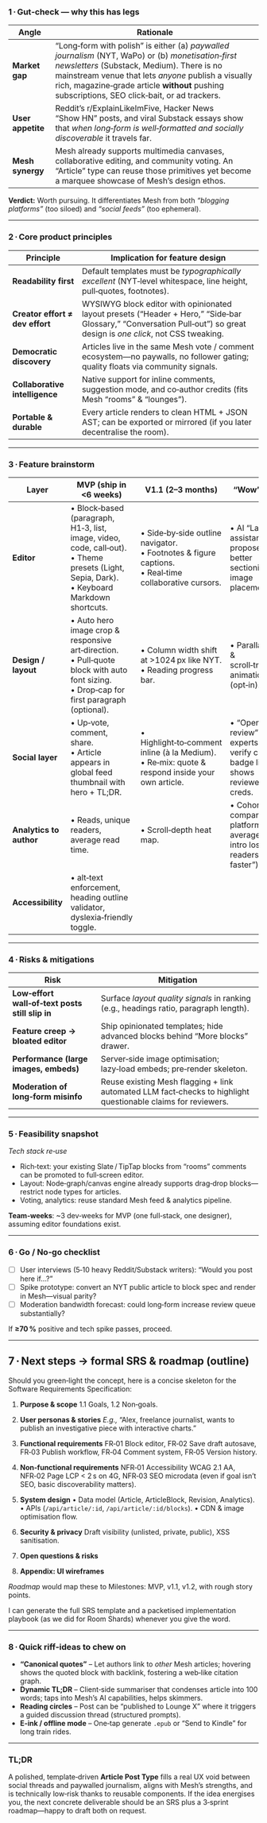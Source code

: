 ### 1 · Gut‑check — why this has legs

| Angle             | Rationale                                                                                                                                                                                                                                                                                               |
| ----------------- | ------------------------------------------------------------------------------------------------------------------------------------------------------------------------------------------------------------------------------------------------------------------------------------------------------- |
| **Market gap**    | “Long‑form with polish” is either (a) *paywalled journalism* (NYT, WaPo) or (b) *monetisation‑first newsletters* (Substack, Medium). There is no mainstream venue that lets *anyone* publish a visually rich, magazine‑grade article **without** pushing subscriptions, SEO click‑bait, or ad trackers. |
| **User appetite** | Reddit’s r/ExplainLikeImFive, Hacker News “Show HN” posts, and viral Substack essays show that *when long‑form is well‑formatted and socially discoverable* it travels far.                                                                                                                             |
| **Mesh synergy**  | Mesh already supports multimedia canvases, collaborative editing, and community voting.  An “Article” type can reuse those primitives yet become a marquee showcase of Mesh’s design ethos.                                                                                                             |

**Verdict:** Worth pursuing.  It differentiates Mesh from both *“blogging platforms”* (too siloed) and *“social feeds”* (too ephemeral).

---

### 2 · Core product principles

| Principle                       | Implication for feature design                                                                                                                                         |
| ------------------------------- | ---------------------------------------------------------------------------------------------------------------------------------------------------------------------- |
| **Readability first**           | Default templates must be *typographically excellent* (NYT‑level whitespace, line height, pull‑quotes, footnotes).                                                     |
| **Creator effort ≠ dev effort** | WYSIWYG block editor with opinionated layout presets (“Header + Hero,” “Side‑bar Glossary,” “Conversation Pull‑out”) so great design is *one click*, not CSS tweaking. |
| **Democratic discovery**        | Articles live in the same Mesh vote / comment ecosystem—no paywalls, no follower gating; quality floats via community signals.                                         |
| **Collaborative intelligence**  | Native support for inline comments, suggestion mode, and co‑author credits (fits Mesh “rooms” & “lounges”).                                                            |
| **Portable & durable**          | Every article renders to clean HTML + JSON AST; can be exported or mirrored (if you later decentralise the room).                                                      |

---

### 3 · Feature brainstorm

| Layer                   | MVP (ship in <6 weeks)                                                                                                                          | V1.1 (2–3 months)                                                                                         | “Wow” ideas                                                                             |
| ----------------------- | ----------------------------------------------------------------------------------------------------------------------------------------------- | --------------------------------------------------------------------------------------------------------- | --------------------------------------------------------------------------------------- |
| **Editor**              | • Block‑based (paragraph, H1‑3, list, image, video, code, call‑out).<br>• Theme presets (Light, Sepia, Dark).<br>• Keyboard Markdown shortcuts. | • Side‑by‑side outline navigator.<br>• Footnotes & figure captions.<br>• Real‑time collaborative cursors. | • AI “Layout assistant” that proposes better sectioning and image placement.            |
| **Design / layout**     | • Auto hero image crop & responsive art‑direction.<br>• Pull‑quote block with auto font sizing.<br>• Drop‑cap for first paragraph (optional).   | • Column width shift at >1024 px like NYT.<br>• Reading progress bar.                                     | • Parallax hero & scroll‑triggered animations (opt‑in).                                 |
| **Social layer**        | • Up‑vote, comment, share.<br>• Article appears in global feed thumbnail with hero + TL;DR.                                                     | • Highlight‑to‑comment inline (à la Medium).<br>• Re‑mix: quote & respond inside your own article.        | • “Open peer review” badge: experts can verify claims; badge list shows reviewer creds. |
| **Analytics to author** | • Reads, unique readers, average read time.                                                                                                     | • Scroll‑depth heat map.                                                                                  | • Cohort comparison vs. platform average (“your intro loses readers 12 % faster”).      |
| **Accessibility**       | • alt‑text enforcement, heading outline validator, dyslexia‑friendly toggle.                                                                    |                                                                                                           |                                                                                         |

---

### 4 · Risks & mitigations

| Risk                                            | Mitigation                                                                                                    |
| ----------------------------------------------- | ------------------------------------------------------------------------------------------------------------- |
| **Low‑effort wall‑of‑text posts still slip in** | Surface *layout quality signals* in ranking (e.g., headings ratio, paragraph length).                         |
| **Feature creep → bloated editor**              | Ship opinionated templates; hide advanced blocks behind “More blocks” drawer.                                 |
| **Performance (large images, embeds)**          | Server‑side image optimisation; lazy‑load embeds; pre‑render skeleton.                                        |
| **Moderation of long‑form misinfo**             | Reuse existing Mesh flagging + link automated LLM fact‑checks to highlight questionable claims for reviewers. |

---

### 5 · Feasibility snapshot

*Tech stack re‑use*

* Rich‑text: your existing Slate / TipTap blocks from “rooms” comments can be promoted to full‑screen editor.
* Layout: Node‑graph/canvas engine already supports drag‑drop blocks—restrict node types for articles.
* Voting, analytics: reuse standard Mesh feed & analytics pipeline.

**Team‑weeks**: \~3 dev‑weeks for MVP (one full‑stack, one designer), assuming editor foundations exist.

---

### 6 · Go / No‑go checklist

* [ ] User interviews (5‑10 heavy Reddit/Substack writers): “Would you post here if…?”
* [ ] Spike prototype: convert an NYT public article to block spec and render in Mesh—visual parity?
* [ ] Moderation bandwidth forecast: could long‑form increase review queue substantially?

If **≥70 %** positive and tech spike passes, proceed.

---

## 7 · Next steps → formal SRS & roadmap (outline)

Should you green‑light the concept, here is a concise skeleton for the Software Requirements Specification:

1. **Purpose & scope**
   1.1 Goals, 1.2 Non‑goals.

2. **User personas & stories**
   *E.g.,* “Alex, freelance journalist, wants to publish an investigative piece with interactive charts.”

3. **Functional requirements**
   FR‑01 Block editor, FR‑02 Save draft autosave, FR‑03 Publish workflow, FR‑04 Comment system, FR‑05 Version history.

4. **Non‑functional requirements**
   NFR‑01 Accessibility WCAG 2.1 AA, NFR‑02 Page LCP < 2 s on 4G, NFR‑03 SEO microdata (even if goal isn’t SEO, basic discoverability matters).

5. **System design**
   • Data model (Article, ArticleBlock, Revision, Analytics).
   • APIs (`/api/article/:id`, `/api/article/:id/blocks`).
   • CDN & image optimisation flow.

6. **Security & privacy**
   Draft visibility (unlisted, private, public), XSS sanitisation.

7. **Open questions & risks**

8. **Appendix: UI wireframes**

*Roadmap* would map these to Milestones: MVP, v1.1, v1.2, with rough story points.

I can generate the full SRS template and a packetised implementation playbook (as we did for Room Shards) whenever you give the word.

---

### 8 · Quick riff‑ideas to chew on

* **“Canonical quotes”** – Let authors link to *other* Mesh articles; hovering shows the quoted block with backlink, fostering a web‑like citation graph.
* **Dynamic TL;DR** – Client‑side summariser that condenses article into 100 words; taps into Mesh’s AI capabilities, helps skimmers.
* **Reading circles** – Post can be “published to Lounge X” where it triggers a guided discussion thread (structured prompts).
* **E‑ink / offline mode** – One‑tap generate `.epub` or “Send to Kindle” for long train rides.

---

### TL;DR

A polished, template‑driven **Article Post Type** fills a real UX void between social threads and paywalled journalism, aligns with Mesh’s strengths, and is technically low‑risk thanks to reusable components.  If the idea energises you, the next concrete deliverable should be an SRS plus a 3‑sprint roadmap—happy to draft both on request.
